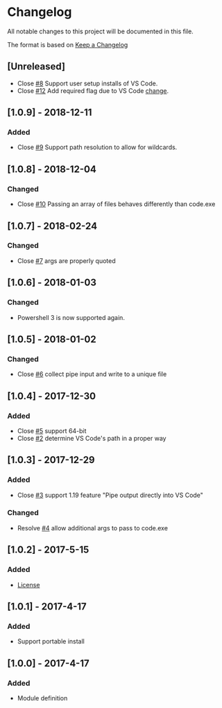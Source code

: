 # Changelog
All notable changes to this project will be documented in this file.

The format is based on [Keep a Changelog](http://keepachangelog.com/en/1.0.0/)

## [Unreleased]
- Close [#8](https://github.com/wtjones/PSCode/issues/8) Support user setup installs of VS Code.
- Close [#12](https://github.com/wtjones/PSCode/issues/12) Add required flag due to VS Code [change](https://github.com/microsoft/vscode/commit/ac29daaf3b35fe21fb9121312b1f37851d650ce8#diff-1ef567484ecf02ec85fee5ee2c20c6d7ce41c88065e405874a1066cfc7b837f2).

## [1.0.9] - 2018-12-11
### Added
- Close [#9](https://github.com/wtjones/PSCode/issues/9) Support path resolution to allow for wildcards.

## [1.0.8] - 2018-12-04
### Changed
- Close [#10](https://github.com/wtjones/PSCode/issues/10) Passing an array of files behaves differently than code.exe

## [1.0.7] - 2018-02-24
### Changed
- Close [#7](https://github.com/wtjones/PSCode/issues/7) args are properly quoted

## [1.0.6] - 2018-01-03
### Changed
- Powershell 3 is now supported again.

## [1.0.5] - 2018-01-02
### Changed
- Close [#6](https://github.com/wtjones/PSCode/issues/6) collect pipe input and write to a unique file

## [1.0.4] - 2017-12-30
### Added
- Close [#5](https://github.com/wtjones/PSCode/issues/5) support 64-bit
- Close [#2](https://github.com/wtjones/PSCode/issues/2) determine VS Code's path in a proper way

## [1.0.3] - 2017-12-29
### Added
- Close [#3](https://github.com/wtjones/PSCode/issues/3) support 1.19 feature "Pipe output directly into VS Code"
### Changed
- Resolve [#4](https://github.com/wtjones/PSCode/issues/4) allow additional args to pass to code.exe

## [1.0.2] - 2017-5-15
### Added
- [License](https://github.com/wtjones/PSCode/blob/master/LICENSE.txt)

## [1.0.1] - 2017-4-17
### Added
- Support portable install

## [1.0.0] - 2017-4-17
### Added
- Module definition
